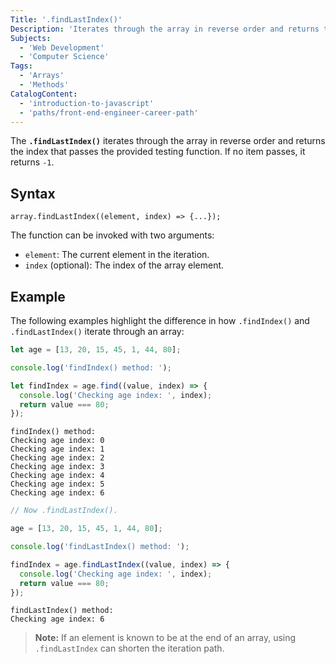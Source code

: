 ```yaml
---
Title: '.findLastIndex()'
Description: 'Iterates through the array in reverse order and returns the index that passes the provided testing function.'
Subjects:
  - 'Web Development'
  - 'Computer Science'
Tags:
  - 'Arrays'
  - 'Methods'
CatalogContent:
  - 'introduction-to-javascript'
  - 'paths/front-end-engineer-career-path'
---
```


The **`.findLastIndex()`** iterates through the array in reverse order and returns the index that passes the provided testing function. If no item passes, it returns `-1`.

## Syntax

```pseudo
array.findLastIndex((element, index) => {...});
```

The function can be invoked with two arguments:

- `element`: The current element in the iteration.
- `index` (optional): The index of the array element.

## Example

The following examples highlight the difference in how `.findIndex()` and `.findLastIndex()` iterate through an array:

```js
let age = [13, 20, 15, 45, 1, 44, 80];

console.log('findIndex() method: ');

let findIndex = age.find((value, index) => {
  console.log('Checking age index: ', index);
  return value === 80;
});
```

```shell
findIndex() method:
Checking age index: 0
Checking age index: 1
Checking age index: 2
Checking age index: 3
Checking age index: 4
Checking age index: 5
Checking age index: 6
```

```js
// Now .findLastIndex().

age = [13, 20, 15, 45, 1, 44, 80];

console.log('findLastIndex() method: ');

findIndex = age.findLastIndex((value, index) => {
  console.log('Checking age index: ', index);
  return value === 80;
});
```

```shell
findLastIndex() method:
Checking age index: 6
```

> **Note:** If an element is known to be at the end of an array, using `.findLastIndex` can shorten the iteration path.
